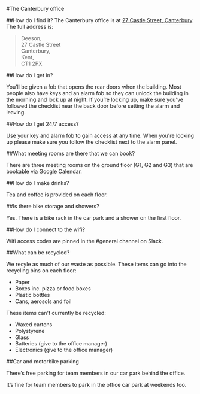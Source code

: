 #The Canterbury office

##How do I find it? 
The Canterbury office is at [27 Castle Street, Canterbury](https://www.google.co.uk/maps/place/27+Castle+St,+Canterbury+CT1+2PX,+UK/data=!4m2!3m1!1s0x47decbc97c5a07b1:0xe87a3a45bce9ea6f?sa=X&ved=0ahUKEwjjhKHUkPLMAhUqJMAKHSynA00Q8gEIGzAA). The full address is:

> Deeson,     
27 Castle Street   
Canterbury,  
Kent,   
CT1 2PX

##How do I get in?

You’ll be given a fob that opens the rear doors when the building. Most people also have keys and an alarm fob so they can unlock the building in the morning and lock up at night.  If you’re locking up, make sure you’ve followed the checklist near the back door before setting the alarm and leaving.

##How do I get 24/7 access?

Use your key and alarm fob to gain access at any time. When you're locking up please make sure you follow the checklist next to the alarm panel.

##What meeting rooms are there that we can book?

There are three meeting rooms on the ground floor (G1, G2 and G3) that are bookable via Google Calendar.

##How do I make drinks?

Tea and coffee is provided on each floor.

##Is there bike storage and showers?

Yes. There is a bike rack in the car park and a shower on the first floor.

##How do I connect to the wifi?

Wifi access codes are pinned in the #general channel on Slack.

##What can be recycled?

We recyle as much of our waste as possible. These items can go into the recycling bins on each floor:

- Paper
- Boxes inc. pizza or food boxes
- Plastic bottles
- Cans, aerosols and foil

These items can't currently be recycled:

- Waxed cartons
- Polystyrene
- Glass
- Batteries (give to the office manager)
- Electronics (give to the office manager)

##Car and motorbike parking

There’s free parking for team members in our car park behind the office.

It’s fine for team members to park in the office car park at weekends too.

